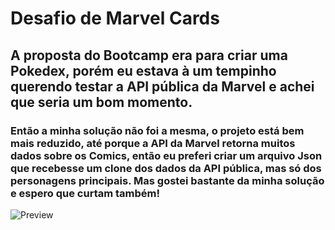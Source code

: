 # Desafio de Marvel Cards

## A proposta do Bootcamp era para criar uma Pokedex, porém eu estava à um tempinho querendo testar a API pública da Marvel e achei que seria um bom momento.

### Então a minha solução não foi a mesma, o projeto está bem mais reduzido, até porque a API da Marvel retorna muitos dados sobre os Comics, então eu preferi criar um arquivo Json que recebesse um clone dos dados da API pública, mas só dos personagens principais. Mas gostei bastante da minha solução e espero que curtam também! 

![Preview]()